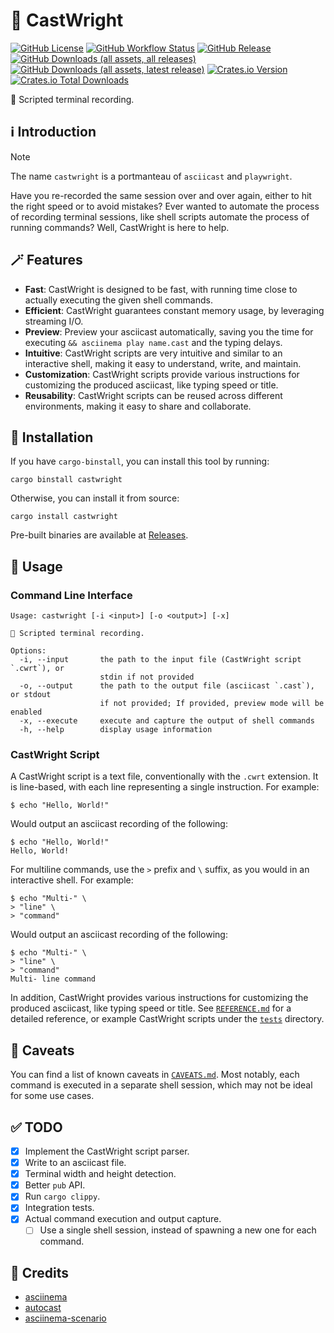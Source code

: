 # 🎥 CastWright

[![GitHub License](https://img.shields.io/github/license/PRO-2684/castwright?logo=opensourceinitiative)](https://github.com/PRO-2684/castwright/blob/main/LICENSE)
[![GitHub Workflow Status](https://img.shields.io/github/actions/workflow/status/PRO-2684/castwright/release.yml?logo=githubactions)](https://github.com/PRO-2684/castwright/blob/main/.github/workflows/release.yml)
[![GitHub Release](https://img.shields.io/github/v/release/PRO-2684/castwright?logo=githubactions)](https://github.com/PRO-2684/castwright/releases)
[![GitHub Downloads (all assets, all releases)](https://img.shields.io/github/downloads/PRO-2684/castwright/total?logo=github)](https://github.com/PRO-2684/castwright/releases)
[![GitHub Downloads (all assets, latest release)](https://img.shields.io/github/downloads/PRO-2684/castwright/latest/total?logo=github)](https://github.com/PRO-2684/castwright/releases/latest)
[![Crates.io Version](https://img.shields.io/crates/v/castwright?logo=rust)](https://crates.io/crates/castwright)
[![Crates.io Total Downloads](https://img.shields.io/crates/d/castwright?logo=rust)](https://crates.io/crates/castwright)

🎥 Scripted terminal recording.

## ℹ️ Introduction

> [!NOTE]
> The name `castwright` is a portmanteau of `asciicast` and `playwright`.

Have you re-recorded the same session over and over again, either to hit the right speed or to avoid mistakes? Ever wanted to automate the process of recording terminal sessions, like shell scripts automate the process of running commands? Well, CastWright is here to help.

## 🪄 Features

- **Fast**: CastWright is designed to be fast, with running time close to actually executing the given shell commands.
- **Efficient**: CastWright guarantees constant memory usage, by leveraging streaming I/O.
- **Preview**: Preview your asciicast automatically, saving you the time for executing `&& asciinema play name.cast` and the typing delays.
- **Intuitive**: CastWright scripts are very intuitive and similar to an interactive shell, making it easy to understand, write, and maintain.
- **Customization**: CastWright scripts provide various instructions for customizing the produced asciicast, like typing speed or title.
- **Reusability**: CastWright scripts can be reused across different environments, making it easy to share and collaborate.

## 🚀 Installation

If you have `cargo-binstall`, you can install this tool by running:

```shell
cargo binstall castwright
```

Otherwise, you can install it from source:

```shell
cargo install castwright
```

Pre-built binaries are available at [Releases](https://github.com/PRO-2684/castwright/releases).

## 📖 Usage

### Command Line Interface

```shell
Usage: castwright [-i <input>] [-o <output>] [-x]

🎥 Scripted terminal recording.

Options:
  -i, --input       the path to the input file (CastWright script `.cwrt`), or
                    stdin if not provided
  -o, --output      the path to the output file (asciicast `.cast`), or stdout
                    if not provided; If provided, preview mode will be enabled
  -x, --execute     execute and capture the output of shell commands
  -h, --help        display usage information
```

### CastWright Script

A CastWright script is a text file, conventionally with the `.cwrt` extension. It is line-based, with each line representing a single instruction. For example:

```plaintext
$ echo "Hello, World!"
```

Would output an asciicast recording of the following:

```plaintext
$ echo "Hello, World!"
Hello, World!
```

For multiline commands, use the `>` prefix and `\` suffix, as you would in an interactive shell. For example:

```plaintext
$ echo "Multi-" \
> "line" \
> "command"
```

Would output an asciicast recording of the following:

```plaintext
$ echo "Multi-" \
> "line" \
> "command"
Multi- line command
```

In addition, CastWright provides various instructions for customizing the produced asciicast, like typing speed or title. See [`REFERENCE.md`](./doc/REFERENCE.md) for a detailed reference, or example CastWright scripts under the [`tests`](./tests/) directory.

## 🚫 Caveats

You can find a list of known caveats in [`CAVEATS.md`](./doc/CAVEATS.md#shell-session). Most notably, each command is executed in a separate shell session, which may not be ideal for some use cases.

## ✅ TODO

- [x] Implement the CastWright script parser.
- [x] Write to an asciicast file.
- [x] Terminal width and height detection.
- [x] Better `pub` API.
- [x] Run `cargo clippy`.
- [x] Integration tests.
- [x] Actual command execution and output capture.
    - [ ] Use a single shell session, instead of spawning a new one for each command.

## 🎉 Credits

- [asciinema](https://asciinema.org)
- [autocast](https://github.com/k9withabone/autocast)
- [asciinema-scenario](https://github.com/garbas/asciinema-scenario)
